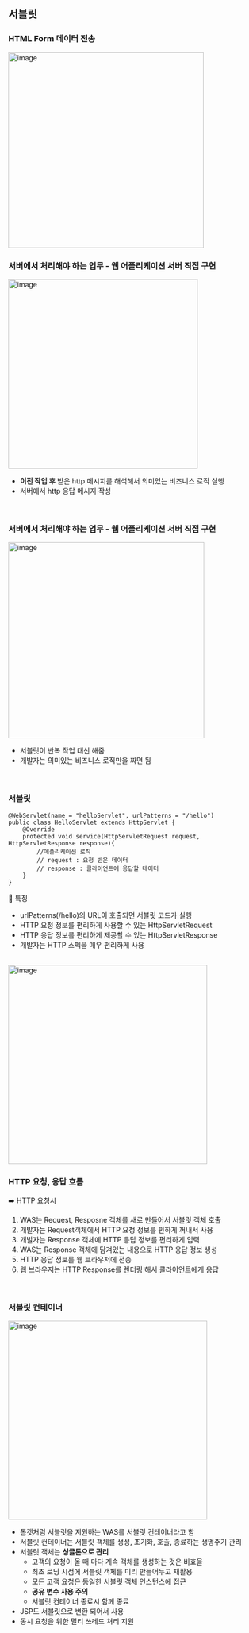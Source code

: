 ## 서블릿

### HTML Form 데이터 전송

<img width="394" alt="image" src="https://user-images.githubusercontent.com/81572478/226571701-b6e47417-14e9-4731-a126-b99c423d40eb.png">

<br>

### 서버에서 처리해야 하는 업무 - 웹 어플리케이션 서버 직접 구현
<img width="382" alt="image" src="https://user-images.githubusercontent.com/81572478/226572104-c46f97ce-e71a-4a6d-be4f-4aa70cb58b8f.png">

- **이전 작업 후** 받은 http 메시지를 해석해서 의미있는 비즈니스 로직 실행
- 서버에서 http 응답 메시지 작성

<br>

### 서버에서 처리해야 하는 업무 - 웹 어플리케이션 서버 직접 구현
<img width="395" alt="image" src="https://user-images.githubusercontent.com/81572478/226572617-77132294-e802-436b-80a6-a611fb283d57.png">

- 서블릿이 반복 작업 대신 해줌 
- 개발자는 의미있는 비즈니스 로직만을 짜면 됨

<br>

### 서블릿 

```
@WebServlet(name = "helloServlet", urlPatterns = "/hello") 
public class HelloServlet extends HttpServlet { 
    @Override 
    protected void service(HttpServletRequest request, HttpServletResponse response){ 
        //애플리케이션 로직
        // request : 요청 받은 데이터
        // response : 클라이언트에 응답할 데이터
    } 
}

```
🔎 특징
- urlPatterns(/hello)의 URL이 호출되면 서블릿 코드가 실행
- HTTP 요청 정보를 편리하게 사용할 수 있는 HttpServletRequest
- HTTP 응답 정보를 편리하게 제공할 수 있는 HttpServletResponse
- 개발자는 HTTP 스펙을 매우 편리하게 사용

<br>

<img width="401" alt="image" src="https://user-images.githubusercontent.com/81572478/226573355-b317db88-b04f-42ea-af88-e147bc865c26.png">

### HTTP 요청, 응답 흐름

➡️ HTTP 요청시
1. WAS는 Request, Resposne 객체를 새로 만들어서 서블릿 객체 호출
2. 개발자는 Request객체에서 HTTP 요청 정보를 편하게 꺼내서 사용
3. 개발자는 Response 객체에 HTTP 응답 정보를 편리하게 입력
4. WAS는 Response 객체에 담겨있는 내용으로 HTTP 응답 정보 생성
4. HTTP 응답 정보를 웹 브라우저에 전송
6. 웹 브라우저는 HTTP Response를 렌더링 해서 클라이언트에게 응답


<br>

### 서블릿 컨테이너 

<img width="401" alt="image" src="https://user-images.githubusercontent.com/81572478/226574342-8f19f9a3-fa3f-4c54-bcc6-ce219becf822.png">

- 톰캣처럼 서블릿을 지원하는 WAS를 서블릿 컨테이너라고 함
- 서블릿 컨테이너는 서블릿 객체를 생성, 초기화, 호출, 종료하는 생명주기 관리
- 서블릿 객체는 **싱글톤으로 관리**
    - 고객의 요청이 올 때 마다 계속 객체를 생성하는 것은 비효율
    - 최초 로딩 시점에 서블릿 객체를 미리 만들어두고 재활용
    - 모든 고객 요청은 동일한 서블릿 객체 인스턴스에 접근
    - **공유 변수 사용 주의**
    - 서블릿 컨테이너 종료시 함께 종료
- JSP도 서블릿으로 변환 되어서 사용
- 동시 요청을 위한 멀티 쓰레드 처리 지원